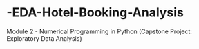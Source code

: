 # -EDA-Hotel-Booking-Analysis
Module 2 - Numerical Programming in Python (Capstone Project: Exploratory Data Analysis)

